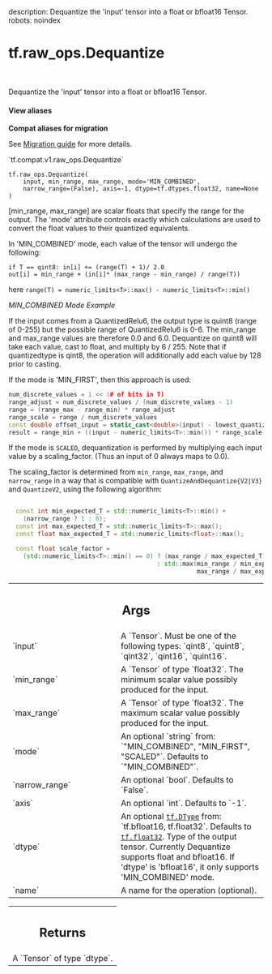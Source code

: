 description: Dequantize the 'input' tensor into a float or bfloat16 Tensor.
robots: noindex

# tf.raw_ops.Dequantize

<!-- Insert buttons and diff -->

<table class="tfo-notebook-buttons tfo-api nocontent" align="left">

</table>



Dequantize the 'input' tensor into a float or bfloat16 Tensor.

<section class="expandable">
  <h4 class="showalways">View aliases</h4>
  <p>
<b>Compat aliases for migration</b>
<p>See
<a href="https://www.tensorflow.org/guide/migrate">Migration guide</a> for
more details.</p>
<p>`tf.compat.v1.raw_ops.Dequantize`</p>
</p>
</section>

<pre class="devsite-click-to-copy prettyprint lang-py tfo-signature-link">
<code>tf.raw_ops.Dequantize(
    input, min_range, max_range, mode=&#x27;MIN_COMBINED&#x27;,
    narrow_range=(False), axis=-1, dtype=tf.dtypes.float32, name=None
)
</code></pre>



<!-- Placeholder for "Used in" -->

[min_range, max_range] are scalar floats that specify the range for
the output. The 'mode' attribute controls exactly which calculations are
used to convert the float values to their quantized equivalents.

In 'MIN_COMBINED' mode, each value of the tensor will undergo the following:

```
if T == qint8: in[i] += (range(T) + 1)/ 2.0
out[i] = min_range + (in[i]* (max_range - min_range) / range(T))
```
here `range(T) = numeric_limits<T>::max() - numeric_limits<T>::min()`

*MIN_COMBINED Mode Example*

If the input comes from a QuantizedRelu6, the output type is
quint8 (range of 0-255) but the possible range of QuantizedRelu6 is
0-6.  The min_range and max_range values are therefore 0.0 and 6.0.
Dequantize on quint8 will take each value, cast to float, and multiply
by 6 / 255.
Note that if quantizedtype is qint8, the operation will additionally add
each value by 128 prior to casting.

If the mode is 'MIN_FIRST', then this approach is used:

```c++
num_discrete_values = 1 << (# of bits in T)
range_adjust = num_discrete_values / (num_discrete_values - 1)
range = (range_max - range_min) * range_adjust
range_scale = range / num_discrete_values
const double offset_input = static_cast<double>(input) - lowest_quantized;
result = range_min + ((input - numeric_limits<T>::min()) * range_scale)
```

If the mode is `SCALED`, dequantization is performed by multiplying each
input value by a scaling_factor. (Thus an input of 0 always maps to 0.0).

The scaling_factor is determined from `min_range`, `max_range`, and
`narrow_range` in a way that is compatible with `QuantizeAndDequantize{V2|V3}`
and `QuantizeV2`, using the following algorithm:

```c++

  const int min_expected_T = std::numeric_limits<T>::min() +
    (narrow_range ? 1 : 0);
  const int max_expected_T = std::numeric_limits<T>::max();
  const float max_expected_T = std::numeric_limits<float>::max();

  const float scale_factor =
    (std::numeric_limits<T>::min() == 0) ? (max_range / max_expected_T)
                                         : std::max(min_range / min_expected_T,
                                                    max_range / max_expected_T);
```

<!-- Tabular view -->
 <table class="responsive fixed orange">
<colgroup><col width="214px"><col></colgroup>
<tr><th colspan="2"><h2 class="add-link">Args</h2></th></tr>

<tr>
<td>
`input`
</td>
<td>
A `Tensor`. Must be one of the following types: `qint8`, `quint8`, `qint32`, `qint16`, `quint16`.
</td>
</tr><tr>
<td>
`min_range`
</td>
<td>
A `Tensor` of type `float32`.
The minimum scalar value possibly produced for the input.
</td>
</tr><tr>
<td>
`max_range`
</td>
<td>
A `Tensor` of type `float32`.
The maximum scalar value possibly produced for the input.
</td>
</tr><tr>
<td>
`mode`
</td>
<td>
An optional `string` from: `"MIN_COMBINED", "MIN_FIRST", "SCALED"`. Defaults to `"MIN_COMBINED"`.
</td>
</tr><tr>
<td>
`narrow_range`
</td>
<td>
An optional `bool`. Defaults to `False`.
</td>
</tr><tr>
<td>
`axis`
</td>
<td>
An optional `int`. Defaults to `-1`.
</td>
</tr><tr>
<td>
`dtype`
</td>
<td>
An optional <a href="../../tf/dtypes/DType.md"><code>tf.DType</code></a> from: `tf.bfloat16, tf.float32`. Defaults to <a href="../../tf.md#float32"><code>tf.float32</code></a>.
Type of the output tensor. Currently Dequantize supports float and bfloat16.
If 'dtype' is 'bfloat16', it only supports 'MIN_COMBINED' mode.
</td>
</tr><tr>
<td>
`name`
</td>
<td>
A name for the operation (optional).
</td>
</tr>
</table>



<!-- Tabular view -->
 <table class="responsive fixed orange">
<colgroup><col width="214px"><col></colgroup>
<tr><th colspan="2"><h2 class="add-link">Returns</h2></th></tr>
<tr class="alt">
<td colspan="2">
A `Tensor` of type `dtype`.
</td>
</tr>

</table>

